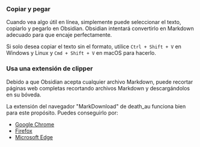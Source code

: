 ### Copiar y pegar

Cuando vea algo útil en línea, simplemente puede seleccionar el texto, copiarlo y pegarlo en Obsidian. Obsidian intentará convertirlo en Markdown adecuado para que encaje perfectamente.

Si solo desea copiar el texto sin el formato, utilice `Ctrl + Shift + V` en Windows y Linux y `Cmd + Shift + V` en macOS para hacerlo.

### Usa una extensión de clipper

Debido a que Obsidian acepta cualquier archivo Markdown, puede recortar páginas web completas recortando archivos Markdown y descargándolos en su bóveda.

La extensión del navegador "MarkDownload" de death_au funciona bien para este propósito. Puedes conseguirlo por:

- [Google Chrome](https://chrome.google.com/webstore/detail/markdownload-markdown-web/pcmpcfapbekmbjjkdalcgopdkipoggdi)
- [Firefox](https://addons.mozilla.org/en-GB/firefox/addon/markdownload/)
- [Microsoft Edge](https://microsoftedge.microsoft.com/addons/detail/markdownload-markdown-w/hajanaajapkhaabfcofdjgjnlgkdkknm)
